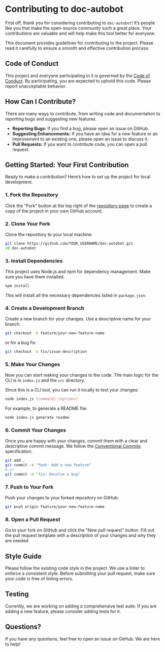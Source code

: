 # Contributing to doc-autobot

First off, thank you for considering contributing to `doc-autobot`! It’s people like you that make the open-source community such a great place. Your contributions are valuable and will help make this tool better for everyone.

This document provides guidelines for contributing to the project. Please read it carefully to ensure a smooth and effective contribution process.

## Code of Conduct

This project and everyone participating in it is governed by the [Code of Conduct](docs/CODE_OF_CONDUCT.md). By participating, you are expected to uphold this code. Please report unacceptable behavior.

## How Can I Contribute?

There are many ways to contribute, from writing code and documentation to reporting bugs and suggesting new features.

*   **Reporting Bugs:** If you find a bug, please open an issue on GitHub.
*   **Suggesting Enhancements:** If you have an idea for a new feature or an improvement to an existing one, please open an issue to discuss it.
*   **Pull Requests:** If you want to contribute code, you can open a pull request.

## Getting Started: Your First Contribution

Ready to make a contribution? Here’s how to set up the project for local development.

### 1. Fork the Repository

Click the "Fork" button at the top right of the [repository page](https://github.com/hemantpatel011/doc-autobot) to create a copy of the project in your own GitHub account.

### 2. Clone Your Fork

Clone the repository to your local machine:

```bash
git clone https://github.com/YOUR_USERNAME/doc-autobot.git
cd doc-autobot
```

### 3. Install Dependencies

This project uses Node.js and npm for dependency management. Make sure you have them installed.

```bash
npm install
```

This will install all the necessary dependencies listed in `package.json`.

### 4. Create a Development Branch

Create a new branch for your changes. Use a descriptive name for your branch.

```bash
git checkout -b feature/your-new-feature-name
```

or for a bug fix:

```bash
git checkout -b fix/issue-description
```

### 5. Make Your Changes

Now you can start making your changes to the code. The main logic for the CLI is in `index.js` and the `src` directory.

Since this is a CLI tool, you can run it locally to test your changes:

```bash
node index.js [command] [options]
```

For example, to generate a README file:

```bash
node index.js generate readme
```

### 6. Commit Your Changes

Once you are happy with your changes, commit them with a clear and descriptive commit message. We follow the [Conventional Commits](https://www.conventionalcommits.org/en/v1.0.0/) specification.

```bash
git add .
git commit -m "feat: Add a new feature"
# or
git commit -m "fix: Resolve a bug"
```

### 7. Push to Your Fork

Push your changes to your forked repository on GitHub:

```bash
git push origin feature/your-new-feature-name
```

### 8. Open a Pull Request

Go to your fork on GitHub and click the "New pull request" button. Fill out the pull request template with a description of your changes and why they are needed.

## Style Guide

Please follow the existing code style in the project. We use a linter to enforce a consistent style. Before submitting your pull request, make sure your code is free of linting errors.

## Testing

Currently, we are working on adding a comprehensive test suite. If you are adding a new feature, please consider adding tests for it.

## Questions?

If you have any questions, feel free to open an issue on GitHub. We are here to help!